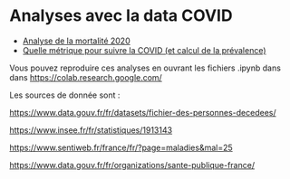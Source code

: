 # Analyses avec la data COVID

- [Analyse de la mortalité 2020](Analyse%20de%20la%20mortalit%C3%A9%202020.pdf)
- [Quelle métrique pour suivre la COVID (et calcul de la prévalence)](Quelle%20m%C3%A9trique%20pour%20suivre%20la%20COVID.pdf)

Vous pouvez reproduire ces analyses en ouvrant les fichiers .ipynb dans dans https://colab.research.google.com/

Les sources de donnée sont :

https://www.data.gouv.fr/fr/datasets/fichier-des-personnes-decedees/

https://www.insee.fr/fr/statistiques/1913143

https://www.sentiweb.fr/france/fr/?page=maladies&mal=25

https://www.data.gouv.fr/fr/organizations/sante-publique-france/
